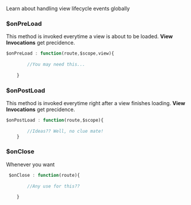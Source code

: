 <!--Topic description-->
<description>Learn about handling view lifecycle events globally </description>

<diag style="width:550px;height:490px" src="assets/images/diagrams/svg/View-load-flow-with-notifications.svg"></diag>

### $onPreLoad
This method is invoked everytime a view is about to be loaded. __View Invocations__ get precidence.
```javascript
$onPreLoad : function(route,$scope,view){
        
		//You may need this...
		
    }

```

### $onPostLoad
This method is invoked everytime right after a view finishes loading. __View Invocations__ get precidence.
```javascript
$onPostLoad : function(route,$scope){
		
		//Ideas?? Well, no clue mate!
    }

```


### $onClose
Whenever you want
```javascript
 $onClose : function(route){
	    
		//Any use for this??
    
	}

```

